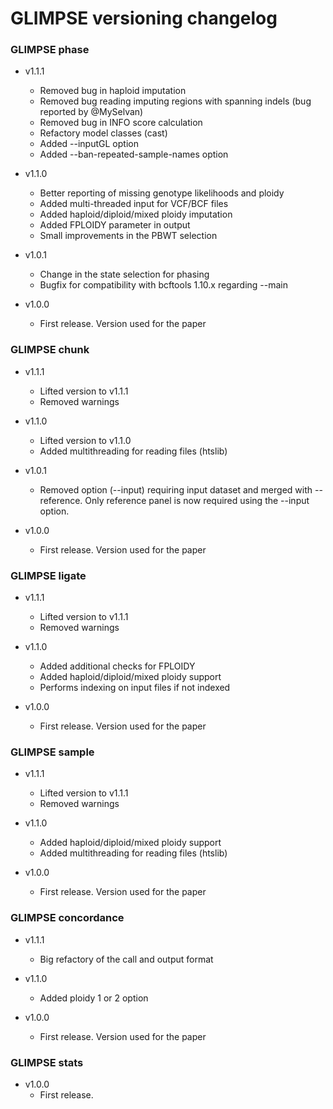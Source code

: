 # GLIMPSE versioning changelog

### GLIMPSE phase
* v1.1.1
	* Removed bug in haploid imputation
	* Removed bug reading imputing regions with spanning indels (bug reported by @MySelvan)
	* Removed bug in INFO score calculation
	* Refactory model classes (cast)
	* Added --inputGL option
	* Added --ban-repeated-sample-names option

* v1.1.0
	* Better reporting of missing genotype likelihoods and ploidy
	* Added multi-threaded input for VCF/BCF files
	* Added haploid/diploid/mixed ploidy imputation
	* Added FPLOIDY parameter in output
	* Small improvements in the PBWT selection

* v1.0.1
	* Change in the state  selection for phasing
	* Bugfix for compatibility with bcftools 1.10.x regarding --main 

* v1.0.0
	* First release. Version used for the paper

### GLIMPSE chunk

* v1.1.1
	* Lifted version to v1.1.1
	* Removed warnings

* v1.1.0
	* Lifted version to v1.1.0
	* Added multithreading for reading files (htslib)

* v1.0.1
	* Removed option (--input) requiring input dataset and merged with --reference. Only reference panel is now required using the --input option.

* v1.0.0
	* First release. Version used for the paper

### GLIMPSE ligate

* v1.1.1
	* Lifted version to v1.1.1
	* Removed warnings

* v1.1.0
	* Added additional checks for FPLOIDY
	* Added haploid/diploid/mixed ploidy support
	* Performs indexing on input files if not indexed

* v1.0.0
	* First release. Version used for the paper

### GLIMPSE sample

* v1.1.1
	* Lifted version to v1.1.1
	* Removed warnings

* v1.1.0
	* Added haploid/diploid/mixed ploidy support
	* Added multithreading for reading files (htslib)

* v1.0.0
	* First release. Version used for the paper

### GLIMPSE concordance

* v1.1.1
	* Big refactory of the call and output format

* v1.1.0
	* Added ploidy 1 or 2 option

* v1.0.0
	* First release. Version used for the paper

### GLIMPSE stats

* v1.0.0
	* First release.
